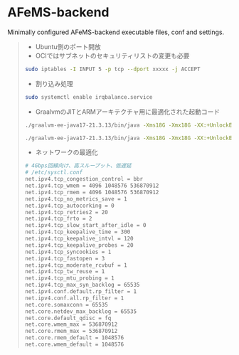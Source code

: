 # AFeMS-backend 
Minimally configured AFeMS-backend executable files, conf and settings.
> - Ubuntu側のポート開放
> - OCIではサブネットのセキュリティリストの変更も必要
> ```bash
> sudo iptables -I INPUT 5 -p tcp --dport xxxxx -j ACCEPT
> ```
> - 割り込み処理
> ```bash
> sudo systemctl enable irqbalance.service
> ```
> - GraalvmのJITとARMアーキテクチャ用に最適化された起動コード
> ```bash
> ./graalvm-ee-java17-21.3.13/bin/java -Xms18G -Xmx18G -XX:+UnlockExperimentalVMOptions -XX:+UseJVMCICompiler -Dgraal.ProbabilisticProfiling=true -XX:+UseFastUnorderedTimeStamps -XX:MaxInlineLevel=25 -XX:+UnlockDiagnosticVMOptions -XX:+AlwaysActAsServerClassMachine -XX:+AlwaysPreTouch -XX:+EnableJVMCIProduct -XX:+UseSIMDForMemoryOps -XX:+DisableExplicitGC -XX:AllocatePrefetchStyle=1 -Dgraal.OptDuplication=true -Dgraal.SpeculativeGuardMovement=true -Dgraal.Vectorization=true -XX:NmethodSweepActivity=1 -XX:ParallelGCThreads=4 -XX:ConcGCThreads=4 -XX:+UseCriticalJavaThreadPriority -Dgraal.GraalCompileOnly=* -XX:+TieredCompilation -XX:+EagerJVMCI -XX:+ProfileInterpreter -XX:+UseStringDeduplication -XX:CICompilerCount=4 -XX:CompileThreshold=200 -XX:+OptimizeStringConcat -XX:InlineSmallCode=1 -XX:ReservedCodeCacheSize=2048M -XX:ProfiledCodeHeapSize=1024M -XX:NonProfiledCodeHeapSize=512M -XX:NonNMethodCodeHeapSize=512M -XX:-DontCompileHugeMethods -XX:+PerfDisableSharedMem -XX:+EagerJVMCI -Dgraal.TuneInlinerExploration=1 -Dgraal.CompilerConfiguration=enterprise -XX:+UseG1GC -XX:+ParallelRefProcEnabled -XX:MaxGCPauseMillis=100 -XX:G1NewSizePercent=50 -XX:G1MaxNewSizePercent=60 -XX:G1HeapRegionSize=8M -XX:G1ReservePercent=20 -XX:G1HeapWastePercent=5 -XX:G1MixedGCCountTarget=4 -XX:InitiatingHeapOccupancyPercent=15 -XX:G1MixedGCLiveThresholdPercent=90 -XX:G1RSetUpdatingPauseTimePercent=5 -XX:SurvivorRatio=32 -XX:MaxTenuringThreshold=1 -Dusing.aikars.flags=https://mcflags.emc.gs -Daikars.new.flags=true -jar fabric-server-mc.1.20.1-loader.0.16.10-launcher.1.0.1.jar nogui
> ```
>
> ```bash
> ./graalvm-ee-java17-21.3.13/bin/java -Xms18G -Xmx18G -XX:+UnlockExperimentalVMOptions -XX:+UseJVMCICompiler -Dgraal.ProbabilisticProfiling=true -Dgraal.VectorizeSIMD=true -Dgraal.LoopExplosion=true -XX:+UseFastUnorderedTimeStamps -XX:MaxInlineLevel=25 -XX:+UnlockDiagnosticVMOptions -Dgraal.InfeasiblePathCorrelation=true -Dgraal.UsePriorityInlining=true -XX:+ProfileVM -XX:+BootstrapJVMCI -Dgraal.EnterpriseInlining=true  -XX:+UseCodeAging -XX:+AlwaysActAsServerClassMachine -XX:+AlwaysPreTouch -XX:+EnableJVMCIProduct -XX:+UseSIMDForMemoryOps -XX:+DisableExplicitGC -XX:AllocatePrefetchStyle=1 -Dgraal.OptDuplication=true -Dgraal.SpeculativeGuardMovement=true -Dgraal.Vectorization=true -XX:NmethodSweepActivity=1 -XX:ParallelGCThreads=4 -XX:ConcGCThreads=4 -XX:+UseCriticalJavaThreadPriority -Dgraal.GraalCompileOnly=* -XX:+TieredCompilation -XX:+EagerJVMCI -XX:+ProfileInterpreter -XX:+UseStringDeduplication -XX:CICompilerCount=4 -XX:+UseCompressedOops -XX:+UseTransparentHugePages -XX:+AggressiveOpts -XX:CompileThreshold=200 -XX:+OptimizeStringConcat -XX:InlineSmallCode=1 -XX:ReservedCodeCacheSize=2048M -XX:ProfiledCodeHeapSize=1024M -XX:NonProfiledCodeHeapSize=512M -XX:NonNMethodCodeHeapSize=512M -XX:-DontCompileHugeMethods -XX:+PerfDisableSharedMem -Dgraal.TuneInlinerExploration=1 -Dgraal.CompilerConfiguration=enterprise -XX:+UseG1GC -XX:+ParallelRefProcEnabled -XX:MaxGCPauseMillis=100 -XX:G1NewSizePercent=50 -XX:G1MaxNewSizePercent=60 -XX:G1HeapRegionSize=8M -XX:G1ReservePercent=20 -XX:G1HeapWastePercent=5 -XX:G1MixedGCCountTarget=4 -XX:InitiatingHeapOccupancyPercent=15 -XX:G1MixedGCLiveThresholdPercent=90 -XX:G1RSetUpdatingPauseTimePercent=5 -XX:SurvivorRatio=32 -XX:MaxTenuringThreshold=1 -Dusing.aikars.flags=https://mcflags.emc.gs -Daikars.new.flags=true -jar fabric-server-mc.1.20.1-loader.0.16.10-launcher.1.0.1.jar nogui
> ```
> 
> - ネットワークの最適化
> ```bash
> # 4Gbps回線向け、高スループット、低遅延
> # /etc/sysctl.conf
> net.ipv4.tcp_congestion_control = bbr
> net.ipv4.tcp_wmem = 4096 1048576 536870912
> net.ipv4.tcp_rmem = 4096 1048576 536870912
> net.ipv4.tcp_no_metrics_save = 1
> net.ipv4.tcp_autocorking = 0
> net.ipv4.tcp_retries2 = 20
> net.ipv4.tcp_frto = 2
> net.ipv4.tcp_slow_start_after_idle = 0
> net.ipv4.tcp_keepalive_time = 300
> net.ipv4.tcp_keepalive_intvl = 120
> net.ipv4.tcp_keepalive_probes = 20
> net.ipv4.tcp_syncookies = 1
> net.ipv4.tcp_fastopen = 3
> net.ipv4.tcp_moderate_rcvbuf = 1
> net.ipv4.tcp_tw_reuse = 1
> net.ipv4.tcp_mtu_probing = 1
> net.ipv4.tcp_max_syn_backlog = 65535
> net.ipv4.conf.default.rp_filter = 1
> net.ipv4.conf.all.rp_filter = 1
> net.core.somaxconn = 65535
> net.core.netdev_max_backlog = 65535
> net.core.default_qdisc = fq
> net.core.wmem_max = 536870912
> net.core.rmem_max = 536870912
> net.core.rmem_default = 1048576
> net.core.wmem_default = 1048576
> ```

